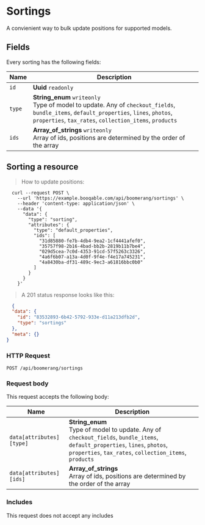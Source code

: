 # Sortings

A convienient way to bulk update positions for supported models.

## Fields
Every sorting has the following fields:

Name | Description
-- | --
`id` | **Uuid** `readonly`<br>
`type` | **String_enum** `writeonly`<br>Type of model to update. Any of `checkout_fields`, `bundle_items`, `default_properties`, `lines`, `photos`, `properties`, `tax_rates`, `collection_items`, `products`
`ids` | **Array_of_strings** `writeonly`<br>Array of ids, positions are determined by the order of the array


## Sorting a resource



> How to update positions:

```shell
  curl --request POST \
    --url 'https://example.booqable.com/api/boomerang/sortings' \
    --header 'content-type: application/json' \
    --data '{
      "data": {
        "type": "sorting",
        "attributes": {
          "type": "default_properties",
          "ids": [
            "31d85880-fe7b-4db4-9ea2-1cf4441afef0",
            "35757f98-2b16-4bad-bb2b-2819b11b7be4",
            "029d5cea-7c0d-4353-91cd-57f5263c3326",
            "4a6f6b07-a13a-4d0f-9f4e-f4e17a745231",
            "4a8430ba-df31-489c-9ec3-a61816bbc0b0"
          ]
        }
      }
    }'
```

> A 201 status response looks like this:

```json
  {
  "data": {
    "id": "83532893-6b42-5792-933e-d11a213dfb2d",
    "type": "sortings"
  },
  "meta": {}
}
```

### HTTP Request

`POST /api/boomerang/sortings`

### Request body

This request accepts the following body:

Name | Description
-- | --
`data[attributes][type]` | **String_enum** <br>Type of model to update. Any of `checkout_fields`, `bundle_items`, `default_properties`, `lines`, `photos`, `properties`, `tax_rates`, `collection_items`, `products`
`data[attributes][ids]` | **Array_of_strings** <br>Array of ids, positions are determined by the order of the array


### Includes

This request does not accept any includes